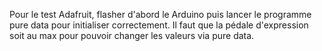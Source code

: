 Pour le test Adafruit, flasher d'abord le Arduino puis lancer le programme pure data pour initialiser correctement.
Il faut que la pédale d'expression soit au max pour pouvoir changer les valeurs via pure data.
